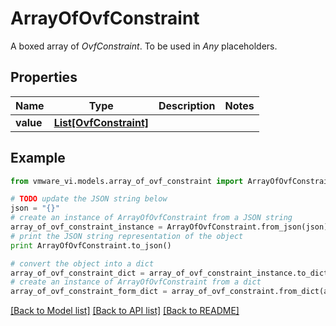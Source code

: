 # ArrayOfOvfConstraint

A boxed array of *OvfConstraint*. To be used in *Any* placeholders. 

## Properties
Name | Type | Description | Notes
------------ | ------------- | ------------- | -------------
**value** | [**List[OvfConstraint]**](OvfConstraint.md) |  | 

## Example

```python
from vmware_vi.models.array_of_ovf_constraint import ArrayOfOvfConstraint

# TODO update the JSON string below
json = "{}"
# create an instance of ArrayOfOvfConstraint from a JSON string
array_of_ovf_constraint_instance = ArrayOfOvfConstraint.from_json(json)
# print the JSON string representation of the object
print ArrayOfOvfConstraint.to_json()

# convert the object into a dict
array_of_ovf_constraint_dict = array_of_ovf_constraint_instance.to_dict()
# create an instance of ArrayOfOvfConstraint from a dict
array_of_ovf_constraint_form_dict = array_of_ovf_constraint.from_dict(array_of_ovf_constraint_dict)
```
[[Back to Model list]](../README.md#documentation-for-models) [[Back to API list]](../README.md#documentation-for-api-endpoints) [[Back to README]](../README.md)



